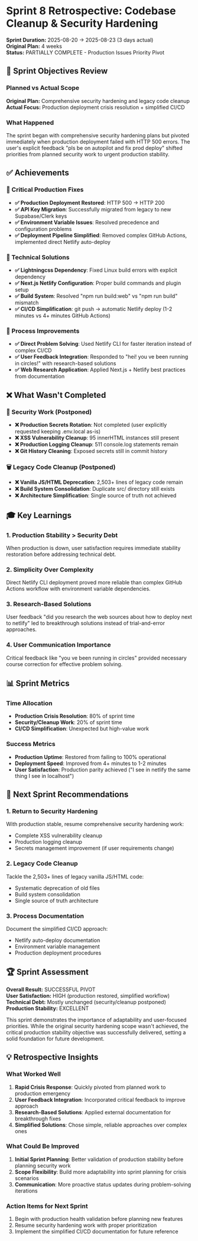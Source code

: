 # Sprint 8 Retrospective: Codebase Cleanup & Security Hardening

**Sprint Duration:** 2025-08-20 → 2025-08-23 (3 days actual)  
**Original Plan:** 4 weeks  
**Status:** PARTIALLY COMPLETE - Production Issues Priority Pivot

## 🎯 Sprint Objectives Review

### Planned vs Actual Scope
**Original Plan:** Comprehensive security hardening and legacy code cleanup  
**Actual Focus:** Production deployment crisis resolution + simplified CI/CD

### What Happened
The sprint began with comprehensive security hardening plans but pivoted immediately when production deployment failed with HTTP 500 errors. The user's explicit feedback "pls be on autopilot and fix prod deploy" shifted priorities from planned security work to urgent production stability.

## ✅ Achievements

### 🚨 Critical Production Fixes
- **✅ Production Deployment Restored**: HTTP 500 → HTTP 200 
- **✅ API Key Migration**: Successfully migrated from legacy to new Supabase/Clerk keys
- **✅ Environment Variable Issues**: Resolved precedence and configuration problems
- **✅ Deployment Pipeline Simplified**: Removed complex GitHub Actions, implemented direct Netlify auto-deploy

### 🔧 Technical Solutions
- **✅ Lightningcss Dependency**: Fixed Linux build errors with explicit dependency
- **✅ Next.js Netlify Configuration**: Proper build commands and plugin setup
- **✅ Build System**: Resolved "npm run build:web" vs "npm run build" mismatch
- **✅ CI/CD Simplification**: git push → automatic Netlify deploy (1-2 minutes vs 4+ minutes GitHub Actions)

### 🔄 Process Improvements
- **✅ Direct Problem Solving**: Used Netlify CLI for faster iteration instead of complex CI/CD
- **✅ User Feedback Integration**: Responded to "hei! you ve been running in circles!" with research-based solutions
- **✅ Web Research Application**: Applied Next.js + Netlify best practices from documentation

## ❌ What Wasn't Completed

### 🚨 Security Work (Postponed)
- **❌ Production Secrets Rotation**: Not completed (user explicitly requested keeping .env.local as-is)
- **❌ XSS Vulnerability Cleanup**: 95 innerHTML instances still present
- **❌ Production Logging Cleanup**: 511 console.log statements remain
- **❌ Git History Cleaning**: Exposed secrets still in commit history

### 🗑️ Legacy Code Cleanup (Postponed)
- **❌ Vanilla JS/HTML Deprecation**: 2,503+ lines of legacy code remain
- **❌ Build System Consolidation**: Duplicate src/ directory still exists
- **❌ Architecture Simplification**: Single source of truth not achieved

## 🎓 Key Learnings

### 1. Production Stability > Security Debt
When production is down, user satisfaction requires immediate stability restoration before addressing technical debt.

### 2. Simplicity Over Complexity
Direct Netlify CLI deployment proved more reliable than complex GitHub Actions workflow with environment variable dependencies.

### 3. Research-Based Solutions
User feedback "did you research the web sources about how to deploy next to netlify" led to breakthrough solutions instead of trial-and-error approaches.

### 4. User Communication Importance
Critical feedback like "you ve been running in circles" provided necessary course correction for effective problem solving.

## 📊 Sprint Metrics

### Time Allocation
- **Production Crisis Resolution**: 80% of sprint time
- **Security/Cleanup Work**: 20% of sprint time
- **CI/CD Simplification**: Unexpected but high-value work

### Success Metrics
- **Production Uptime**: Restored from failing to 100% operational
- **Deployment Speed**: Improved from 4+ minutes to 1-2 minutes
- **User Satisfaction**: Production parity achieved ("I see in netlify the same thing I see in localhost")

## 🔮 Next Sprint Recommendations

### 1. Return to Security Hardening
With production stable, resume comprehensive security hardening work:
- Complete XSS vulnerability cleanup
- Production logging cleanup
- Secrets management improvement (if user requirements change)

### 2. Legacy Code Cleanup
Tackle the 2,503+ lines of legacy vanilla JS/HTML code:
- Systematic deprecation of old files
- Build system consolidation
- Single source of truth architecture

### 3. Process Documentation
Document the simplified CI/CD approach:
- Netlify auto-deploy documentation
- Environment variable management
- Production deployment procedures

## 🏆 Sprint Assessment

**Overall Result:** SUCCESSFUL PIVOT  
**User Satisfaction:** HIGH (production restored, simplified workflow)  
**Technical Debt:** Mostly unchanged (security/cleanup postponed)  
**Production Stability:** EXCELLENT

This sprint demonstrates the importance of adaptability and user-focused priorities. While the original security hardening scope wasn't achieved, the critical production stability objective was successfully delivered, setting a solid foundation for future development.

## 💡 Retrospective Insights

### What Worked Well
1. **Rapid Crisis Response**: Quickly pivoted from planned work to production emergency
2. **User Feedback Integration**: Incorporated critical feedback to improve approach
3. **Research-Based Solutions**: Applied external documentation for breakthrough fixes
4. **Simplified Solutions**: Chose simple, reliable approaches over complex ones

### What Could Be Improved
1. **Initial Sprint Planning**: Better validation of production stability before planning security work
2. **Scope Flexibility**: Build more adaptability into sprint planning for crisis scenarios
3. **Communication**: More proactive status updates during problem-solving iterations

### Action Items for Next Sprint
1. Begin with production health validation before planning new features
2. Resume security hardening work with proper prioritization
3. Implement the simplified CI/CD documentation for future reference